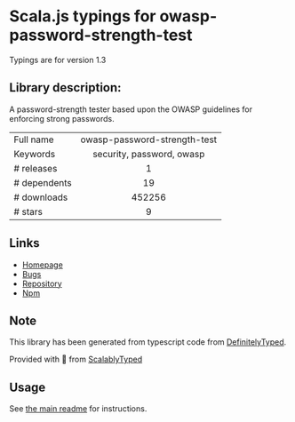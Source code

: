 
# Scala.js typings for owasp-password-strength-test

Typings are for version 1.3

## Library description:
A password-strength tester based upon the OWASP guidelines for enforcing strong passwords.

|                    |                 |
| ------------------ | :-------------: |
| Full name          | owasp-password-strength-test |
| Keywords           | security, password, owasp |
| # releases         | 1 |
| # dependents       | 19 |
| # downloads        | 452256 |
| # stars            | 9 |

## Links
- [Homepage](https://github.com/nowsecure/owasp-password-strength-test)
- [Bugs](https://github.com/nowsecure/owasp-password-strength-test/issues)
- [Repository](https://github.com/nowsecure/owasp-password-strength-test)
- [Npm](https://www.npmjs.com/package/owasp-password-strength-test)
    


## Note
This library has been generated from typescript code from [DefinitelyTyped](https://definitelytyped.org).

Provided with :purple_heart: from [ScalablyTyped](https://github.com/oyvindberg/ScalablyTyped)

## Usage
See [the main readme](../../readme.md) for instructions.


